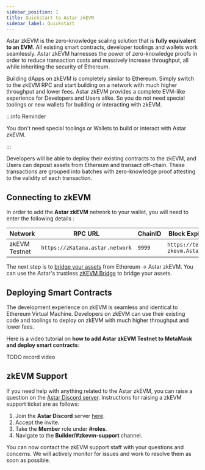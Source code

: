 ```yaml
---
sidebar_position: 1
title: Quickstart to Astar zkEVM
sidebar_label: Quickstart
---
```


Astar zkEVM is the zero-knowledge scaling solution that is **fully equivalent to an EVM**. All existing smart contracts, developer toolings and wallets work seamlessly. Astar zkEVM harnesses the power of zero-knowledge proofs in order to reduce transaction costs and massively increase throughput, all while inheriting the security of Ethereum.

Building dApps on zkEVM is completely similar to Ethereum. Simply switch to the zkEVM RPC and start building on a network with much higher throughput and lower fees. Astar zkEVM provides a complete EVM-like experience for Developers and Users alike. So you do not need special toolings or new wallets for building or interacting with zkEVM.

:::info Reminder

You don't need special toolings or Wallets to build or interact with Astar zkEVM.

:::

Developers will be able to deploy their existing contracts to the zkEVM, and Users can deposit assets from Ethereum and transact off-chain. These transactions are grouped into batches with zero-knowledge proof attesting to the validity of each transaction.

## Connecting to zkEVM

In order to add the **Astar zkEVM** network to your wallet, you will need to enter the following details :

| Network | RPC URL | ChainID | Block Explorer URL | Currency |
| ------- | ------------------------------- | ---------------- | ---------------- | ----- |
| zkEVM Testnet | `https://zKatana.astar.network` | `9999` | `https://testnet-zkevm.Astarscan.com` | **ETH** |

<!-- You can **add zkEVM Network to your MetaMask wallet** instantly by clicking the **Add to Wallet** button in the Wallet Suite interface. -->

<!-- <video autoplay width="100%" height="100%" controls="true" >
  <source type="video/mp4" src="/img/add-zkevm-network.mp4"></source>
  <p>Your browser does not support the video element.</p>
</video> -->

<!-- :::info Additional RPC Endpoints

If you want to launch your own RPC Endpoint for the Astar zkEVM network, check out third party services like [QuickNode](https://www.quicknode.com/chains/zkevm). ??? TODO

::: -->

The next step is to [bridge your assets](./bridge-to-zkevm.md) from Ethereum &rarr; Astar zkEVM. You can use the Astar's trustless [zKEVM Bridge](https://portal.astar.network) to bridge your assets.

<!-- You can also view all available public endpoints to connect to **Astar zkEVM** on [Alchemy's Chain Connect](https://www.alchemy.com/chain-connect/chain/Astar-zkevm) and [Chainlist](https://chainlist.org/?search=Astar+zkEVM). TODO ??? -->

## Deploying Smart Contracts

The development experience on zkEVM is seamless and identical to Ethereum Virtual Machine. Developers on zkEVM can use their existing code and toolings to deploy on zkEVM with much higher throughput and lower fees.

Here is a video tutorial on **how to add Astar zkEVM Testnet to MetaMask and deploy smart contracts**:

TODO record video

## zkEVM Support

If you need help with anything related to the Astar zkEVM, you can raise a question on the [Astar Discord server](https://discord.gg/astarnetwork). Instructions for raising a zkEVM support ticket are as follows:

1. Join the **Astar Discord** server [here](https://discord.gg/astarnetwork).
2. Accept the invite.
3. Take the **Member** role under **#roles**.
4. Navigate to the **Builder/#zkevm-support** channel.

You can now contact the zkEVM support staff with your questions and concerns. We will actively monitor for issues and work to resolve them as soon as possible.